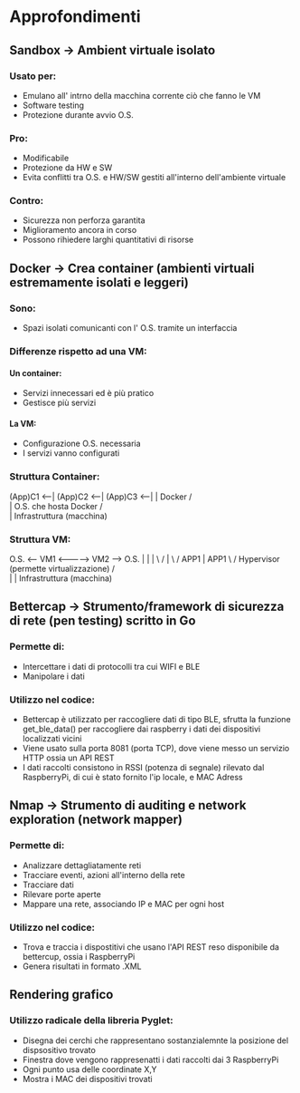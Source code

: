 # Approfondimenti

## Sandbox -> Ambient virtuale isolato
### Usato per:
  - Emulano all' intrno della macchina corrente ciò che fanno le VM
  - Software testing
  - Protezione durante avvio O.S.
### Pro:
  - Modificabile
  - Protezione da HW e SW
  - Evita conflitti tra O.S. e HW/SW gestiti all'interno dell'ambiente virtuale
### Contro:
  - Sicurezza non perforza garantita
  - Miglioramento ancora in corso
  - Possono rihiedere larghi quantitativi di risorse

## Docker -> Crea container (ambienti virtuali estremamente isolati e leggeri)
### Sono:
  - Spazi isolati comunicanti con l' O.S. tramite un interfaccia
### Differenze rispetto ad una VM:
#### Un container:
   - Servizi innecessari ed è più pratico
   - Gestisce più servizi
#### La VM:
   - Configurazione O.S. necessaria
   - I servizi vanno configurati
### Struttura Container:
(App)C1 <--|
(App)C2 <--|
(App)C3 <--|
           |
        Docker
         / \
          |
  O.S. che hosta Docker
         / \
          |
Infrastruttura (macchina)

### Struttura VM:
O.S. <-- VM1 <-----> VM2 --> O.S.
          |     |     |
         \ /    |    \ /
         APP1   |    APP1
               \ /
Hypervisor (permette virtualizzazione)
               / \
                |
                |
     Infrastruttura (macchina)
           
## Bettercap -> Strumento/framework di sicurezza di rete (pen testing) scritto in Go
### Permette di:
  - Intercettare i dati di protocolli tra cui WIFI e BLE
  - Manipolare i dati
### Utilizzo nel codice:
  - Bettercap è utilizzato per raccogliere dati di tipo BLE, sfrutta la funzione get_ble_data() per raccogliere dai raspberry i dati dei dispositivi localizzati vicini
  - Viene usato sulla porta 8081 (porta TCP), dove viene messo un servizio HTTP ossia un API REST
  - I dati raccolti consistono in RSSI (potenza di segnale) rilevato dal RaspberryPi, di cui è stato fornito l'ip locale, e MAC Adress

 ## Nmap -> Strumento di auditing e network exploration (network mapper)
 ### Permette di:
   - Analizzare dettagliatamente reti
   - Tracciare eventi, azioni all'interno della rete
   - Tracciare dati
   - Rilevare porte aperte
   - Mappare una rete, associando IP e MAC per ogni host
### Utilizzo nel codice:
  - Trova e traccia i dispostitivi che usano l'API REST reso disponibile da bettercup, ossia i RaspberryPi
  - Genera risultati in formato .XML

## Rendering grafico
### Utilizzo radicale della libreria Pyglet:
  - Disegna dei cerchi che rappresentano sostanzialemnte la posizione del dispsositivo trovato
  - Finestra dove vengono rappresenatti i dati raccolti dai 3 RaspberryPi
  - Ogni punto usa delle coordinate X,Y
  - Mostra i MAC dei dispositivi trovati
